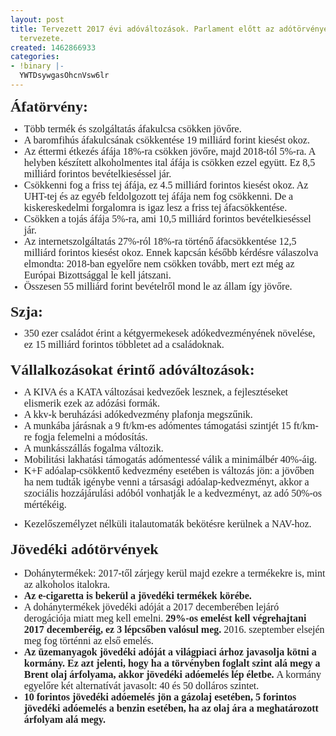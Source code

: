 ```yaml
---
layout: post
title: Tervezett 2017 évi adóváltozások. Parlament előtt az adótörvények módosítási
  tervezete.
created: 1462866933
categories:
- !binary |-
  YWTDsywgasOhcnVsw6lr
---
```

<p class="MsoNormal" style="margin: 0cm 0cm 0.0001pt; font-size: 11pt; font-family: Calibri, sans-serif; color: #222222;"><strong><span style="font-size: 18pt; font-family: 'Times New Roman', serif;">Áfatörvény:<span style="text-decoration: underline;"></span><span style="text-decoration: underline;"></span></span></strong></p><ul style="margin-bottom: 0cm; color: #222222; font-family: arial, sans-serif; font-size: 12.8px;" type="disc"><li class="MsoNormal" style="margin: 0cm 0cm 0.0001pt; font-size: 11pt; font-family: Calibri, sans-serif;"><span style="font-size: 12pt; font-family: 'Times New Roman', serif;">Több termék és szolgáltatás áfakulcsa csökken jövőre.<span style="text-decoration: underline;"></span><span style="text-decoration: underline;"></span></span></li><li class="MsoNormal" style="margin: 0cm 0cm 0.0001pt; font-size: 11pt; font-family: Calibri, sans-serif;"><span style="font-size: 12pt; font-family: 'Times New Roman', serif;">A baromfihús áfakulcsának csökkentése 19 milliárd forint kiesést okoz.<span style="text-decoration: underline;"></span><span style="text-decoration: underline;"></span></span></li><li class="MsoNormal" style="margin: 0cm 0cm 0.0001pt; font-size: 11pt; font-family: Calibri, sans-serif;"><span style="font-size: 12pt; font-family: 'Times New Roman', serif;">Az éttermi étkezés áfája 18%-ra csökken jövőre, majd 2018-tól 5%-ra. A helyben készített alkoholmentes ital áfája is csökken ezzel együtt. Ez 8,5 milliárd forintos bevételkieséssel jár.<span style="text-decoration: underline;"></span><span style="text-decoration: underline;"></span></span></li><li class="MsoNormal" style="margin: 0cm 0cm 0.0001pt; font-size: 11pt; font-family: Calibri, sans-serif;"><span style="font-size: 12pt; font-family: 'Times New Roman', serif;">Csökkenni fog a friss tej áfája, ez 4.5 milliárd forintos kiesést okoz. Az UHT-tej és az egyéb feldolgozott tej áfája nem fog csökkenni. De a kiskereskedelmi forgalomra is igaz lesz a friss tej áfacsökkentése.<span style="text-decoration: underline;"></span><span style="text-decoration: underline;"></span></span></li><li class="MsoNormal" style="margin: 0cm 0cm 0.0001pt; font-size: 11pt; font-family: Calibri, sans-serif;"><span style="font-size: 12pt; font-family: 'Times New Roman', serif;">Csökken a tojás áfája 5%-ra, ami 10,5 milliárd forintos bevételkieséssel jár.<span style="text-decoration: underline;"></span><span style="text-decoration: underline;"></span></span></li><li class="MsoNormal" style="margin: 0cm 0cm 0.0001pt; font-size: 11pt; font-family: Calibri, sans-serif;"><span style="font-size: 12pt; font-family: 'Times New Roman', serif;">Az internetszolgáltatás 27%-ról 18%-ra történő áfacsökkentése 12,5 milliárd forintos kiesést okoz. Ennek kapcsán később kérdésre válaszolva elmondta: 2018-ban egyelőre nem csökken tovább, mert ezt még az Európai Bizottsággal le kell játszani.<span style="text-decoration: underline;"></span><span style="text-decoration: underline;"></span></span></li><li class="MsoNormal" style="margin: 0cm 0cm 0.0001pt; font-size: 11pt; font-family: Calibri, sans-serif;"><span style="font-size: 12pt; font-family: 'Times New Roman', serif;">Összesen 55 milliárd forint bevételről mond le az állam így jövőre.</span></li></ul><div><span style="color: #222222; font-family: 'Times New Roman', serif;"><span style="font-size: 16px;"><br></span></span></div><div><p class="MsoNormal" style="margin: 0cm 0cm 0.0001pt; font-size: 11pt; font-family: Calibri, sans-serif; color: #222222;"><strong><span style="font-size: 18pt; font-family: 'Times New Roman', serif;">Szja:</span></strong><span style="font-family: 'Times New Roman', serif; font-size: 12pt;">&nbsp;</span></p><ul style="margin-bottom: 0cm; color: #222222; font-family: arial, sans-serif; font-size: 12.8px;" type="disc"><li class="MsoNormal" style="margin: 0cm 0cm 0.0001pt; font-size: 11pt; font-family: Calibri, sans-serif;"><span style="font-size: 12pt; font-family: 'Times New Roman', serif;">350 ezer családot érint a kétgyermekesek adókedvezményének növelése, ez 15 milliárd forintos többletet ad a családoknak.</span></li></ul><div><span style="color: #222222; font-family: 'Times New Roman', serif;"><span style="font-size: 16px;"><br></span></span></div><div><p class="MsoNormal" style="margin: 0cm 0cm 0.0001pt; font-size: 11pt; font-family: Calibri, sans-serif; color: #222222;"><strong><span style="font-size: 18pt; font-family: 'Times New Roman', serif;">Vállalkozásokat érintő adóváltozások:</span></strong></p><ul style="margin-bottom: 0cm; color: #222222; font-family: arial, sans-serif; font-size: 12.8px;" type="disc"><li class="MsoNormal" style="margin: 0cm 0cm 0.0001pt; font-size: 11pt; font-family: Calibri, sans-serif;"><span style="font-size: 12pt; font-family: 'Times New Roman', serif;">A KIVA és a KATA változásai kedvezőek lesznek, a fejlesztéseket elismerik ezek az adózási formák.<span style="text-decoration: underline;"></span><span style="text-decoration: underline;"></span></span></li><li class="MsoNormal" style="margin: 0cm 0cm 0.0001pt; font-size: 11pt; font-family: Calibri, sans-serif;"><span style="font-size: 12pt; font-family: 'Times New Roman', serif;">A kkv-k beruházási adókedvezmény plafonja megszűnik.<span style="text-decoration: underline;"></span><span style="text-decoration: underline;"></span></span></li><li class="MsoNormal" style="margin: 0cm 0cm 0.0001pt; font-size: 11pt; font-family: Calibri, sans-serif;"><span style="font-size: 12pt; font-family: 'Times New Roman', serif;">A munkába járásnak a 9 ft/km-es adómentes támogatási szintjét 15 ft/km-re fogja felemelni a módosítás.<span style="text-decoration: underline;"></span><span style="text-decoration: underline;"></span></span></li><li class="MsoNormal" style="margin: 0cm 0cm 0.0001pt; font-size: 11pt; font-family: Calibri, sans-serif;"><span style="font-size: 12pt; font-family: 'Times New Roman', serif;">A munkásszállás fogalma változik.<span style="text-decoration: underline;"></span><span style="text-decoration: underline;"></span></span></li><li class="MsoNormal" style="margin: 0cm 0cm 0.0001pt; font-size: 11pt; font-family: Calibri, sans-serif;"><span style="font-size: 12pt; font-family: 'Times New Roman', serif;">Mobilitási lakhatási támogatás adómentessé válik a minimálbér 40%-áig.<span style="text-decoration: underline;"></span><span style="text-decoration: underline;"></span></span></li><li class="MsoNormal" style="margin: 0cm 0cm 0.0001pt; font-size: 11pt; font-family: Calibri, sans-serif;"><span style="font-size: 12pt; font-family: 'Times New Roman', serif;">K+F adóalap-csökkentő kedvezmény esetében is változás jön: a jövőben ha nem tudták igénybe venni a társasági adóalap-kedvezményt, akkor a szociális hozzájárulási adóból vonhatják le a kedvezményt, az adó 50%-os mértékéig.<span style="text-decoration: underline;"></span><span style="text-decoration: underline;"></span></span></li></ul><ul style="margin-bottom: 0cm; color: #222222; font-family: arial, sans-serif; font-size: 12.8px;" type="disc"><li class="MsoNormal" style="margin: 0cm 0cm 0.0001pt; font-size: 11pt; font-family: Calibri, sans-serif;"><span style="font-size: 12pt; font-family: 'Times New Roman', serif;">Kezelőszemélyzet nélküli italautomaták bekötésre kerülnek a NAV-hoz.</span></li></ul><div><span style="color: #222222; font-family: 'Times New Roman', serif;"><span style="font-size: 16px;"><br></span></span></div><div><p class="MsoNormal" style="margin: 0cm 0cm 12pt; font-size: 11pt; font-family: Calibri, sans-serif; color: #222222;"><strong><span style="font-size: 18pt; font-family: 'Times New Roman', serif;">Jövedéki adótörvények<span style="text-decoration: underline;"></span><span style="text-decoration: underline;"></span></span></strong></p><ul style="margin-bottom: 0cm; color: #222222; font-family: arial, sans-serif; font-size: 12.8px;" type="disc"><li class="MsoNormal" style="margin: 0cm 0cm 0.0001pt; font-size: 11pt; font-family: Calibri, sans-serif;"><span style="font-size: 12pt; font-family: 'Times New Roman', serif;">Dohánytermékek: 2017-től zárjegy kerül majd ezekre a termékekre is, mint az alkoholos italokra.<span style="text-decoration: underline;"></span><span style="text-decoration: underline;"></span></span></li><li class="MsoNormal" style="margin: 0cm 0cm 0.0001pt; font-size: 11pt; font-family: Calibri, sans-serif;"><strong><span style="font-size: 12pt; font-family: 'Times New Roman', serif;">Az e-cigaretta is bekerül a jövedéki termékek körébe.</span></strong><span style="font-size: 12pt; font-family: 'Times New Roman', serif;"><span style="text-decoration: underline;"></span><span style="text-decoration: underline;"></span></span></li><li class="MsoNormal" style="margin: 0cm 0cm 0.0001pt; font-size: 11pt; font-family: Calibri, sans-serif;"><span style="font-size: 12pt; font-family: 'Times New Roman', serif;">A dohánytermékek jövedéki adóját a 2017 decemberében lejáró derogációja miatt meg kell emelni.&nbsp;<strong>29%-os emelést kell végrehajtani 2017 decemberéig, ez 3 lépcsőben valósul meg.</strong>&nbsp;2016. szeptember elsején meg fog történni az első emelés.<span style="text-decoration: underline;"></span><span style="text-decoration: underline;"></span></span></li><li class="MsoNormal" style="margin: 0cm 0cm 0.0001pt; font-size: 11pt; font-family: Calibri, sans-serif;"><strong><span style="font-size: 12pt; font-family: 'Times New Roman', serif;">Az üzemanyagok jövedéki adóját a világpiaci árhoz javasolja kötni a kormány.</span></strong><span style="font-size: 12pt; font-family: 'Times New Roman', serif;">&nbsp;<strong>Ez azt jelenti, hogy ha a törvényben foglalt szint alá megy a Brent olaj árfolyama, akkor jövedéki adóemelés lép életbe.</strong>&nbsp;A kormány egyelőre két alternatívát javasolt: 40 és 50 dolláros szintet.<span style="text-decoration: underline;"></span><span style="text-decoration: underline;"></span></span></li><li class="MsoNormal" style="margin: 0cm 0cm 0.0001pt; font-size: 11pt; font-family: Calibri, sans-serif;"><strong><span style="font-size: 12pt; font-family: 'Times New Roman', serif;">10 forintos jövedéki adóemelés jön a gázolaj esetében, 5 forintos jövedéki adóemelés a benzin esetében, ha az olaj ára a meghatározott árfolyam alá megy.</span></strong></li></ul></div><div><span style="color: #222222; font-family: 'Times New Roman', serif;"><span style="font-size: 16px;"><br></span></span></div></div></div>
